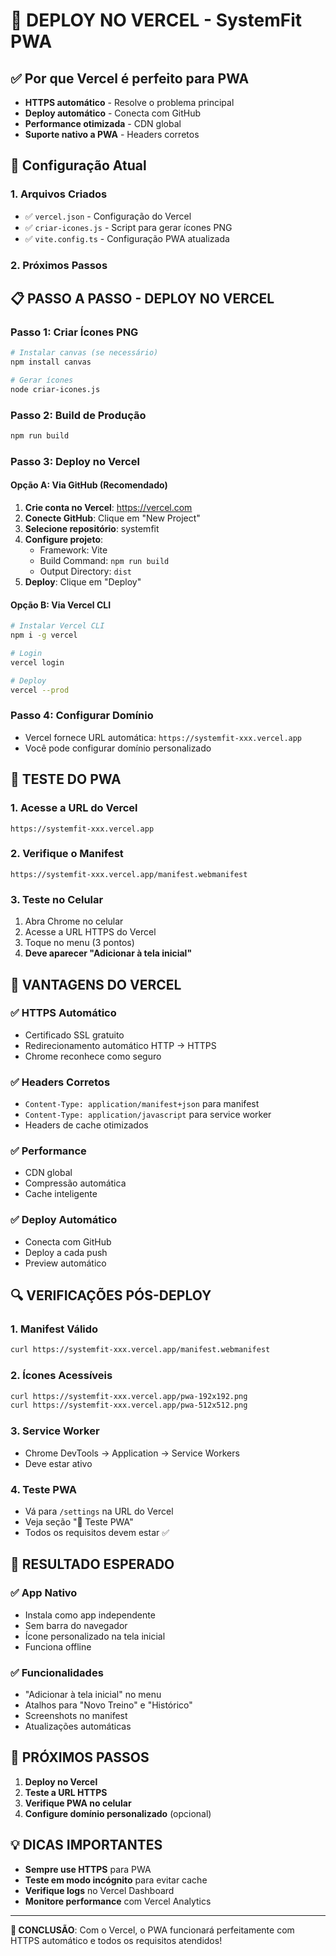 # 🚀 DEPLOY NO VERCEL - SystemFit PWA

## ✅ Por que Vercel é perfeito para PWA

- **HTTPS automático** - Resolve o problema principal
- **Deploy automático** - Conecta com GitHub
- **Performance otimizada** - CDN global
- **Suporte nativo a PWA** - Headers corretos

## 🔧 Configuração Atual

### 1. Arquivos Criados
- ✅ `vercel.json` - Configuração do Vercel
- ✅ `criar-icones.js` - Script para gerar ícones PNG
- ✅ `vite.config.ts` - Configuração PWA atualizada

### 2. Próximos Passos

## 📋 PASSO A PASSO - DEPLOY NO VERCEL

### Passo 1: Criar Ícones PNG
```bash
# Instalar canvas (se necessário)
npm install canvas

# Gerar ícones
node criar-icones.js
```

### Passo 2: Build de Produção
```bash
npm run build
```

### Passo 3: Deploy no Vercel

#### Opção A: Via GitHub (Recomendado)
1. **Crie conta no Vercel**: https://vercel.com
2. **Conecte GitHub**: Clique em "New Project"
3. **Selecione repositório**: systemfit
4. **Configure projeto**:
   - Framework: Vite
   - Build Command: `npm run build`
   - Output Directory: `dist`
5. **Deploy**: Clique em "Deploy"

#### Opção B: Via Vercel CLI
```bash
# Instalar Vercel CLI
npm i -g vercel

# Login
vercel login

# Deploy
vercel --prod
```

### Passo 4: Configurar Domínio
- Vercel fornece URL automática: `https://systemfit-xxx.vercel.app`
- Você pode configurar domínio personalizado

## 🧪 TESTE DO PWA

### 1. Acesse a URL do Vercel
```
https://systemfit-xxx.vercel.app
```

### 2. Verifique o Manifest
```
https://systemfit-xxx.vercel.app/manifest.webmanifest
```

### 3. Teste no Celular
1. Abra Chrome no celular
2. Acesse a URL HTTPS do Vercel
3. Toque no menu (3 pontos)
4. **Deve aparecer "Adicionar à tela inicial"**

## 🎯 VANTAGENS DO VERCEL

### ✅ HTTPS Automático
- Certificado SSL gratuito
- Redirecionamento automático HTTP → HTTPS
- Chrome reconhece como seguro

### ✅ Headers Corretos
- `Content-Type: application/manifest+json` para manifest
- `Content-Type: application/javascript` para service worker
- Headers de cache otimizados

### ✅ Performance
- CDN global
- Compressão automática
- Cache inteligente

### ✅ Deploy Automático
- Conecta com GitHub
- Deploy a cada push
- Preview automático

## 🔍 VERIFICAÇÕES PÓS-DEPLOY

### 1. Manifest Válido
```bash
curl https://systemfit-xxx.vercel.app/manifest.webmanifest
```

### 2. Ícones Acessíveis
```bash
curl https://systemfit-xxx.vercel.app/pwa-192x192.png
curl https://systemfit-xxx.vercel.app/pwa-512x512.png
```

### 3. Service Worker
- Chrome DevTools → Application → Service Workers
- Deve estar ativo

### 4. Teste PWA
- Vá para `/settings` na URL do Vercel
- Veja seção "🧪 Teste PWA"
- Todos os requisitos devem estar ✅

## 📱 RESULTADO ESPERADO

### ✅ App Nativo
- Instala como app independente
- Sem barra do navegador
- Ícone personalizado na tela inicial
- Funciona offline

### ✅ Funcionalidades
- "Adicionar à tela inicial" no menu
- Atalhos para "Novo Treino" e "Histórico"
- Screenshots no manifest
- Atualizações automáticas

## 🎉 PRÓXIMOS PASSOS

1. **Deploy no Vercel**
2. **Teste a URL HTTPS**
3. **Verifique PWA no celular**
4. **Configure domínio personalizado** (opcional)

## 💡 DICAS IMPORTANTES

- **Sempre use HTTPS** para PWA
- **Teste em modo incógnito** para evitar cache
- **Verifique logs** no Vercel Dashboard
- **Monitore performance** com Vercel Analytics

---

**🎯 CONCLUSÃO**: Com o Vercel, o PWA funcionará perfeitamente com HTTPS automático e todos os requisitos atendidos! 